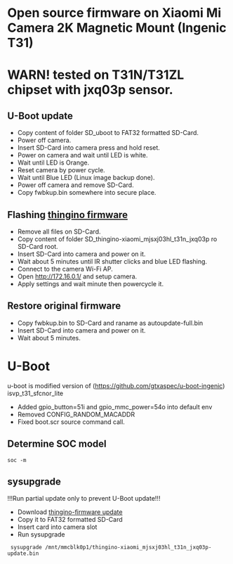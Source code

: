 # Open source firmware on Xiaomi Mi Camera 2K Magnetic Mount (Ingenic T31)
# WARN! tested on T31N/T31ZL chipset with jxq03p sensor.
## U-Boot update
- Copy content of folder SD_uboot to FAT32 formatted SD-Card.
- Power off camera.
- Insert SD-Card into camera press and hold reset.
- Power on camera and wait until LED is white.
- Wait until LED is Orange.
- Reset camera by power cycle.
- Wait until Blue LED (Linux image backup done).
- Power off camera and remove SD-Card.
- Copy fwbkup.bin somewhere into secure place.
  
## Flashing [thingino firmware](https://github.com/themactep/thingino-firmware)
- Remove all files on SD-Card.
- Copy content of folder SD_thingino-xiaomi_mjsxj03hl_t31n_jxq03p ro SD-Card root.
- Insert SD-Card into camera and power on it.
- Wait about 5 minutes until IR shutter clicks and blue LED flashing.
- Connect to the camera Wi-Fi AP.
- Open http://172.16.0.1/ and setup camera.
- Apply settings and wait minute then powercycle it.

## Restore original firmware
- Copy fwbkup.bin to SD-Card and raname as autoupdate-full.bin
- Insert SD-Card into camera and power on it.
- Wait about 5 minutes.


# U-Boot
u-boot is modified version of (https://github.com/gtxaspec/u-boot-ingenic) isvp_t31_sfcnor_lite
- Added gpio_button=51i and gpio_mmc_power=54o into default env
- Removed CONFIG_RANDOM_MACADDR
- Fixed boot.scr source command call.

## Determine SOC model
```
soc -m
```
## sysupgrade
!!!Run partial update only to prevent U-Boot update!!!
- Download [thingino-firmware update](https://github.com/themactep/thingino-firmware/releases/download/firmware_update/thingino-xiaomi_mjsxj03hl_t31n_jxq03p-update.bin)
- Copy it to FAT32 formatted SD-Card
- Insert card into camera slot
- Run sysupgrade
```
 sysupgrade /mnt/mmcblk0p1/thingino-xiaomi_mjsxj03hl_t31n_jxq03p-update.bin
```
